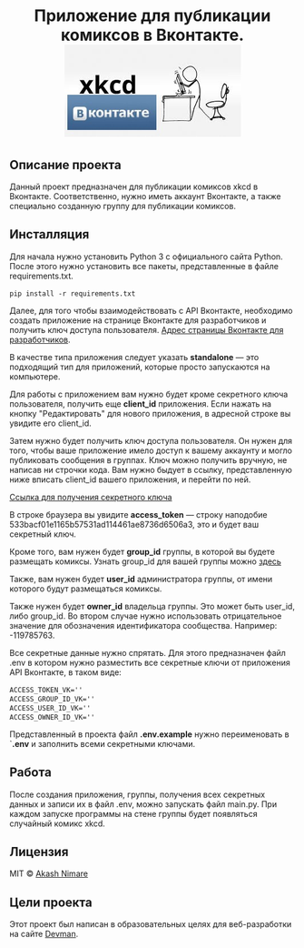 <h1 align="center">
Приложение для публикации комиксов в Вконтакте.
   <img src="https://github.com/rulitka/api_lesson_6/blob/master/image.jpg"> 
</h1>

## Описание проекта
Данный проект предназначен для публикации комиксов xkcd в Вконтакте. Соответственно, нужно иметь аккаунт Вконтакте, а также специально созданную группу для публикации комиксов.

## Инсталляция
Для начала нужно установить Python 3 с официального сайта Python.
После этого нужно установить все пакеты, представленные в файле requirements.txt.

```
pip install -r requirements.txt
```

Далее, для того чтобы взаимодействовать с API Вконтакте, необходимо создать приложение на странице Вконтакте для разработчиков и получить ключ доступа пользователя. 
 [Адрес страницы Вконтакте для разработчиков](https://vk.com/dev).

В качестве типа приложения следует указать <b>standalone</b> — это подходящий тип для приложений, которые просто запускаются на компьютере.

Для работы с приложением вам нужно будет кроме секретного ключа пользователя, получить еще <b>client_id</b> приложения.  Если нажать на кнопку "Редактировать" для нового приложения, в адресной строке вы увидите его client_id. 

Затем нужно будет получить ключ доступа пользователя. Он нужен для того, чтобы ваше приложение имело доступ к вашему аккаунту и могло публиковать сообщения в группах. Ключ можно получить вручную, не написав ни строчки кода. Вам нужно быдует в ссылку, представленную ниже  вписать client_id вашего приложения, и перейти по ней.

[Ссылка для получения секретного ключа](https://oauth.vk.com/authorize?client_id=1&display=page&scope=photos,groups,wall,offline&response_type=token&v=5.120)

В строке браузера вы увидите  <b>access_token</b> — строку наподобие 533bacf01e1165b57531ad114461ae8736d6506a3, это и будет ваш секретный ключ.

Кроме того, вам нужен будет <b>group_id</b> группы, в которой вы будете размещать комиксы. Узнать group_id для вашей группы можно [здесь](http://regvk.com/id/)

Также, вам нужен будет <b>user_id</b> администратора группы, от имени которого будут размещаться комиксы.

Также нужен будет <b>owner_id</b> владельца группы. Это может быть user_id, либо group_id. Во втором случае нужно использовать отрицательное значение для обозначения идентификатора сообщества. Например: -119785763.

Все секретные данные нужно спрятать. Для этого предназначен файл .env в котором нужно разместить все секретные ключи от приложения API Вконтакте, в таком виде:

```
ACCESS_TOKEN_VK=''
ACCESS_GROUP_ID_VK=''
ACCESS_USER_ID_VK=''
ACCESS_OWNER_ID_VK=''
```
Представленный в проекта файл <b>.env.example</b> нужно переименовать в `<b>.env</b> и заполнить всеми секретными ключами.

## Работа
После создания приложения, группы, получения всех секретных данных и записи их в файл .env, можно запускать файл main.py. При каждом запуске программы на стене группы будет появляться случайный комикс xkcd.

## Лицензия
MIT  © [Akash Nimare](http://akashnimare.in)

## Цели проекта
Этот проект был написан в образовательных целях для веб-разработки на сайте [Devman](https://www.dvmn.org).
